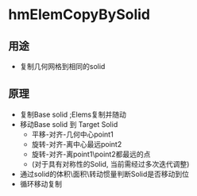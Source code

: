 # hmElemCopyBySolid

## 用途
+ 复制几何网格到相同的solid

## 原理
+ 复制Base solid ;Elems复制并随动
+ 移动Base solid 到 Target Solid 
	+ 平移-对齐-几何中心point1
	+ 旋转-对齐-离中心最远point2
	+ 旋转-对齐-离point1\point2都最远的点
	+ (对于具有对称性的Solid, 当前需经过多次迭代调整)
+ 通过solid的体积\面积\转动惯量判断Solid是否移动到位
+ 循环移动复制

